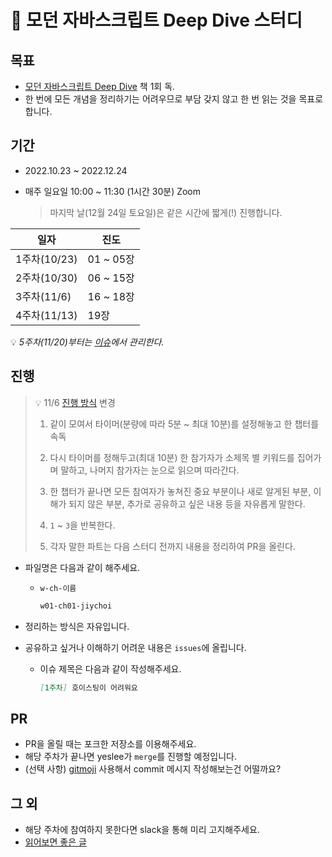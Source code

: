 # 🤿 모던 자바스크립트 Deep Dive 스터디

## 목표

- [모던 자바스크립트 Deep Dive](http://www.yes24.com/Product/Goods/92742567) 책 1회 독.
- 한 번에 모든 개념을 정리하기는 어려우므로 부담 갖지 않고 한 번 읽는 것을 목표로 합니다.

## 기간

- 2022.10.23 ~ 2022.12.24
- 매주 일요일 10:00 ~ 11:30 (1시간 30분) Zoom

  > 마지막 날(12월 24일 토요일)은 같은 시간에 짧게(!) 진행합니다.

| 일자         | 진도      |
| ------------ | --------- |
| 1주차(10/23) | 01 ~ 05장 |
| 2주차(10/30) | 06 ~ 15장 |
| 3주차(11/6)  | 16 ~ 18장 |
| 4주차(11/13) | 19장      |

💡 _5주차(11/20)부터는 [이슈](https://github.com/swimmingDeveloper/modern-javascript-deep-dive/issues/13)에서 관리한다._

## 진행

> 💡 11/6 [진행 방식](https://wizer.tistory.com/4) 변경
>
> 1. 같이 모여서 타이머(분량에 따라 5분 ~ 최대 10분)를 설정해놓고 한 챕터를 속독
>
> 2. 다시 타이머를 정해두고(최대 10분) 한 참가자가 소제목 별 키워드를 집어가며 말하고, 나머지 참가자는 눈으로 읽으며 따라간다.
>
> 3. 한 챕터가 끝나면 모든 참여자가 놓쳐진 중요 부분이나 새로 알게된 부분, 이해가 되지 않은 부분, 추가로 공유하고 싶은 내용 등을 자유롭게 말한다.
>
> 4. `1` ~ `3`을 반복한다.
>
> 5. 각자 말한 파트는 다음 스터디 전까지 내용을 정리하여 PR을 올린다.

- 파일명은 다음과 같이 해주세요.

  - `w-ch-이름`

    ```markdown
    w01-ch01-jiychoi
    ```

- 정리하는 방식은 자유입니다.
- 공유하고 싶거나 이해하기 어려운 내용은 `issues`에 올립니다.

  - 이슈 제목은 다음과 같이 작성해주세요.

    ```markdown
    [1주차] 호이스팅이 어려워요
    ```

## PR

- PR을 올릴 때는 포크한 저장소를 이용해주세요.
- 해당 주차가 끝나면 yeslee가 `merge`를 진행할 예정입니다.
- (선택 사항) [gitmoji](https://github.com/carloscuesta/gitmoji-cli) 사용해서 commit 메시지 작성해보는건 어떨까요?

## 그 외

- 해당 주차에 참여하지 못한다면 slack을 통해 미리 고지해주세요.
- [읽어보면 좋은 글](https://velog.io/@eunbinn/Record-Tuple-Immutable-Data-Structures-in-JS)
